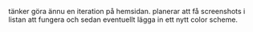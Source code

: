 tänker göra ännu en iteration på hemsidan. planerar att få screenshots i listan att fungera och sedan eventuellt lägga in ett nytt color scheme.